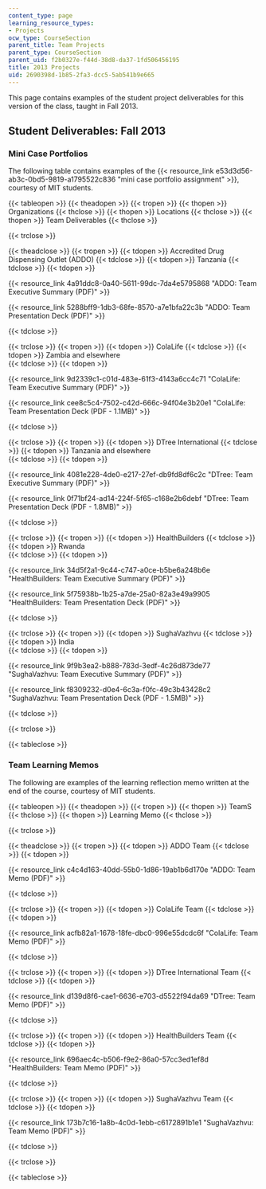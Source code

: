 ```yaml
---
content_type: page
learning_resource_types:
- Projects
ocw_type: CourseSection
parent_title: Team Projects
parent_type: CourseSection
parent_uid: f2b0327e-f44d-38d8-da37-1fd506456195
title: 2013 Projects
uid: 2690398d-1b85-2fa3-dcc5-5ab541b9e665
---
```


This page contains examples of the student project deliverables for this version of the class, taught in Fall 2013.

Student Deliverables: Fall 2013
-------------------------------

### Mini Case Portfolios

The following table contains examples of the {{< resource_link e53d3d56-ab3c-0bd5-9819-a1795522c836 "mini case portfolio assignment" >}}, courtesy of MIT students.

{{< tableopen >}}
{{< theadopen >}}
{{< tropen >}}
{{< thopen >}}
Organizations
{{< thclose >}}
{{< thopen >}}
Locations
{{< thclose >}}
{{< thopen >}}
Team Deliverables
{{< thclose >}}

{{< trclose >}}

{{< theadclose >}}
{{< tropen >}}
{{< tdopen >}}
Accredited Drug Dispensing Outlet (ADDO)
{{< tdclose >}}
{{< tdopen >}}
﻿Tanzania
{{< tdclose >}}
{{< tdopen >}}


{{< resource_link 4a91ddc8-0a40-5611-99dc-7da4e5795868 "ADDO: Team Executive Summary (PDF)" >}}

{{< resource_link 5288bff9-1db3-68fe-8570-a7e1bfa22c3b "ADDO: Team Presentation Deck (PDF)" >}}


{{< tdclose >}}

{{< trclose >}}
{{< tropen >}}
{{< tdopen >}}
ColaLife
{{< tdclose >}}
{{< tdopen >}}
﻿Zambia and elsewhere  
{{< tdclose >}}
{{< tdopen >}}


{{< resource_link 9d2339c1-c01d-483e-61f3-4143a6cc4c71 "ColaLife: Team Executive Summary (PDF)" >}}

{{< resource_link cee8c5c4-7502-c42d-666c-94f04e3b20e1 "ColaLife: Team Presentation Deck (PDF - 1.1MB)" >}}


{{< tdclose >}}

{{< trclose >}}
{{< tropen >}}
{{< tdopen >}}
DTree International
{{< tdclose >}}
{{< tdopen >}}
﻿Tanzania and elsewhere  
{{< tdclose >}}
{{< tdopen >}}


{{< resource_link 4081e228-4de0-e217-27ef-db9fd8df6c2c "DTree: Team Executive Summary (PDF)" >}}

{{< resource_link 0f71bf24-ad14-224f-5f65-c168e2b6debf "DTree: Team Presentation Deck (PDF - 1.8MB)" >}}


{{< tdclose >}}

{{< trclose >}}
{{< tropen >}}
{{< tdopen >}}
HealthBuilders
{{< tdclose >}}
{{< tdopen >}}
﻿Rwanda  
{{< tdclose >}}
{{< tdopen >}}


{{< resource_link 34d5f2a1-9c44-c747-a0ce-b5be6a248b6e "HealthBuilders: Team Executive Summary (PDF)" >}}

{{< resource_link 5f75938b-1b25-a7de-25a0-82a3e49a9905 "HealthBuilders: Team Presentation Deck (PDF)" >}}


{{< tdclose >}}

{{< trclose >}}
{{< tropen >}}
{{< tdopen >}}
SughaVazhvu
{{< tdclose >}}
{{< tdopen >}}
﻿India  
{{< tdclose >}}
{{< tdopen >}}


{{< resource_link 9f9b3ea2-b888-783d-3edf-4c26d873de77 "SughaVazhvu: Team Executive Summary (PDF)" >}}

{{< resource_link f8309232-d0e4-6c3a-f0fc-49c3b43428c2 "SughaVazhvu: Team Presentation Deck (PDF - 1.5MB)" >}}


{{< tdclose >}}

{{< trclose >}}

{{< tableclose >}}

### Team Learning Memos

The following are examples of the learning reflection memo written at the end of the course, courtesy of MIT students.

{{< tableopen >}}
{{< theadopen >}}
{{< tropen >}}
{{< thopen >}}
TeamS
{{< thclose >}}
{{< thopen >}}
Learning Memo
{{< thclose >}}

{{< trclose >}}

{{< theadclose >}}
{{< tropen >}}
{{< tdopen >}}
ADDO Team
{{< tdclose >}}
{{< tdopen >}}


{{< resource_link c4c4d163-40dd-55b0-1d86-19ab1b6d170e "ADDO: Team Memo (PDF)" >}}


{{< tdclose >}}

{{< trclose >}}
{{< tropen >}}
{{< tdopen >}}
ColaLife Team
{{< tdclose >}}
{{< tdopen >}}


{{< resource_link acfb82a1-1678-18fe-dbc0-996e55dcdc6f "ColaLife: Team Memo (PDF)" >}}


{{< tdclose >}}

{{< trclose >}}
{{< tropen >}}
{{< tdopen >}}
DTree International Team
{{< tdclose >}}
{{< tdopen >}}


{{< resource_link d139d8f6-cae1-6636-e703-d5522f94da69 "DTree: Team Memo (PDF)" >}}


{{< tdclose >}}

{{< trclose >}}
{{< tropen >}}
{{< tdopen >}}
HealthBuilders Team
{{< tdclose >}}
{{< tdopen >}}


{{< resource_link 696aec4c-b506-f9e2-86a0-57cc3ed1ef8d "HealthBuilders: Team Memo (PDF)" >}}


{{< tdclose >}}

{{< trclose >}}
{{< tropen >}}
{{< tdopen >}}
SughaVazhvu Team
{{< tdclose >}}
{{< tdopen >}}


{{< resource_link 173b7c16-1a8b-4c0d-1ebb-c6172891b1e1 "SughaVazhvu: Team Memo (PDF)" >}}


{{< tdclose >}}

{{< trclose >}}

{{< tableclose >}}